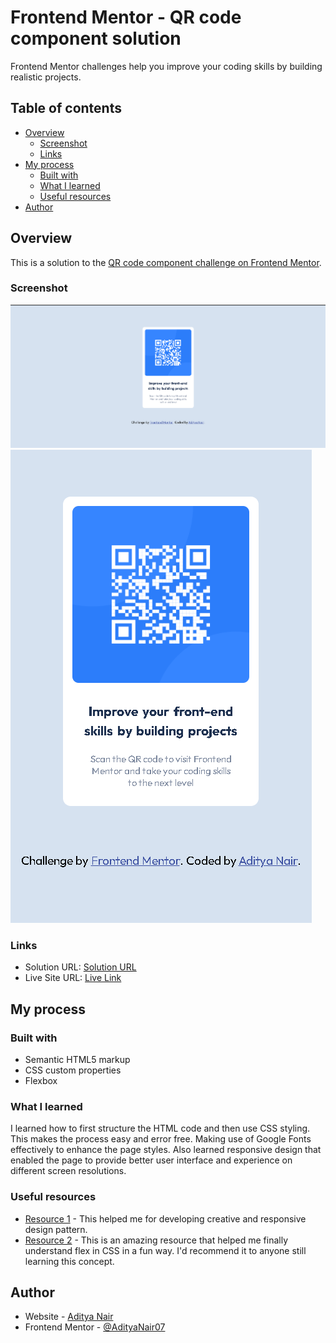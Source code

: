 # Frontend Mentor - QR code component solution

 Frontend Mentor challenges help you improve your coding skills by building realistic projects. 

## Table of contents

- [Overview](#overview)
  - [Screenshot](#screenshot)
  - [Links](#links)
- [My process](#my-process)
  - [Built with](#built-with)
  - [What I learned](#what-i-learned)
  - [Useful resources](#useful-resources)
- [Author](#author)


## Overview

This is a solution to the [QR code component challenge on Frontend Mentor](https://www.frontendmentor.io/challenges/qr-code-component-iux_sIO_H).

### Screenshot

![Desktop design screen shot](./desktop%20design.png)
![Mobile design screen shot](./mobile%20design.png)

### Links

- Solution URL: [Solution URL](https://www.frontendmentor.io/solutions/qr-code-component-DsqdX8fyja)
- Live Site URL: [Live Link](https://front-end-mentor-qrcode-component.netlify.app/)

## My process

### Built with

- Semantic HTML5 markup
- CSS custom properties
- Flexbox

### What I learned

I learned how to first structure the HTML code and then use CSS styling. This makes the process easy and error free. Making use of Google Fonts effectively to enhance the page styles. Also learned responsive design that enabled the page to provide better user interface and experience on different screen resolutions.

### Useful resources

- [Resource 1](https://css-tricks.com/) - This helped me for developing creative and responsive design pattern.
- [Resource 2](https://flexboxfroggy.com/) - This is an amazing resource that helped me finally understand flex in CSS in a fun way. I'd recommend it to anyone still learning this concept.


## Author

- Website - [Aditya Nair](https://adityanair07.netlify.app/)
- Frontend Mentor - [@AdityaNair07](https://www.frontendmentor.io/profile/AdityaNair07)
